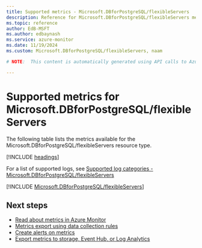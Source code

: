 ```yaml
---
title: Supported metrics - Microsoft.DBforPostgreSQL/flexibleServers
description: Reference for Microsoft.DBforPostgreSQL/flexibleServers metrics in Azure Monitor.
ms.topic: reference
author: EdB-MSFT
ms.author: edbaynash
ms.service: azure-monitor
ms.date: 11/19/2024
ms.custom: Microsoft.DBforPostgreSQL/flexibleServers, naam

# NOTE:  This content is automatically generated using API calls to Azure. Any edits made on these files will be overwritten in the next run of the script. 

---
```


  
# Supported metrics for Microsoft.DBforPostgreSQL/flexibleServers
  
The following table lists the metrics available for the Microsoft.DBforPostgreSQL/flexibleServers resource type.  
  
  
[!INCLUDE [headings](~/reusable-content/ce-skilling/azure/includes/azure-monitor/reference/metrics/metrics-headings.md)]  
  
  
  
For a list of supported logs, see [Supported log categories - Microsoft.DBforPostgreSQL/flexibleServers](../supported-logs/microsoft-dbforpostgresql-flexibleservers-logs.md)  
  
 

[!INCLUDE [Microsoft.DBforPostgreSQL/flexibleServers](~/reusable-content/ce-skilling/azure/includes/azure-monitor/reference/metrics/microsoft-dbforpostgresql-flexibleservers-metrics-include.md)]  



## Next steps

- [Read about metrics in Azure Monitor](/azure/azure-monitor/data-platform)
- [Metrics export using data collection rules](/azure/azure-monitor/essentials/data-collection-metrics)
- [Create alerts on metrics](/azure/azure-monitor/alerts/alerts-overview)
- [Export metrics to storage, Event Hub, or Log Analytics](/azure/azure-monitor/essentials/platform-logs-overview)
